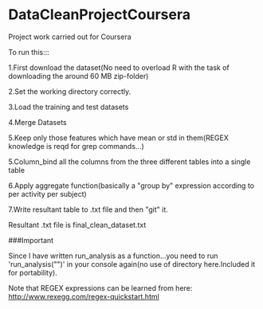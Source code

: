 # DataCleanProjectCoursera
Project work carried out for Coursera

To run this:::

1.First download the dataset(No need to overload R with the task of downloading the around 60 MB zip-folder)

2.Set the working directory correctly.

3.Load the training and test datasets

4.Merge Datasets

5.Keep only those features which have mean or std in them(REGEX knowledge is reqd for grep commands...)

5.Column_bind all the columns from the three different tables into a single table

6.Apply aggregate function(basically a "group by" expression according to per activity  per subject)

7.Write resultant table to .txt file and then "git" it.

Resultant .txt file is final_clean_dataset.txt

###Important

Since I have written run_analysis as a function...you need to run 'run_analysis("")' in your console again(no use of directory here.Included it for portability).

Note that REGEX expressions can be learned from here:
http://www.rexegg.com/regex-quickstart.html
